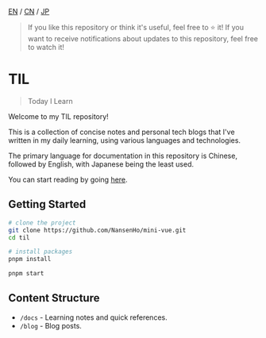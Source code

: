 [EN](./README.md) / [CN](./README_CN.md) / [JP](./README_JP.md)

> If you like this repository or think it's useful, feel free to :star: it!
> If you want to receive notifications about updates to this repository, feel free to watch it!

# TIL

> Today I Learn

Welcome to my TIL repository!

This is a collection of concise notes and personal tech blogs that I've written in my daily learning, using various languages and technologies.

The primary language for documentation in this repository is Chinese, followed by English, with Japanese being the least used.

You can start reading by going [here](https://til-nansenho.netlify.app/).

## Getting Started

```bash
# clone the project
git clone https://github.com/NansenHo/mini-vue.git
cd til

# install packages
pnpm install

pnpm start
```

## Content Structure

- `/docs` - Learning notes and quick references.
- `/blog` - Blog posts.

